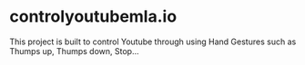# controlyoutubemla.io
This project is built to control Youtube through using Hand Gestures such as Thumps up, Thumps down, Stop...
